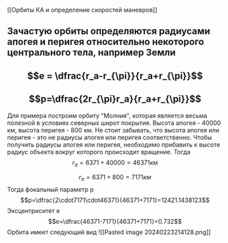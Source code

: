 [[Орбиты КА и определение скоростей маневров]]
## Зачастую орбиты определяются радиусами апогея и перигея относительно некоторого центрального тела, например Земли

## $$e = \dfrac{r_a-r_{\pi}}{r_a+r_{\pi}}$$
## $$p=\dfrac{2r_{\pi}r_a}{r_a+r_{\pi}}$$
Для примера построим орбиту "Молния", которая является весьма полезной в условиях северных широт покрытия. Высота апогея - 40000 км, высота перигея - 800 км. Не стоит забывать, что высота апогея или перигея - это не радиусы апогея или перигея соответственно. Чтобы получить радиусы апогея или перигея, необходимо прибавить к высоте радиус объекта вокруг которого происходит вращение. Тогда 
$$r_a=6371+40000=46371 км$$

$$r_{\pi}=6371+800=7171км$$
Тогда фокальный параметр p
$$p=\dfrac{2\cdot7171\cdot46371}{46371+7171}=12421.1438123$$
Эксцентриситет e
$$e=\dfrac{46371-7171}{46371+7171}=0.732$$
Орбита имеет следующий вид
![[Pasted image 20240223214128.png]]